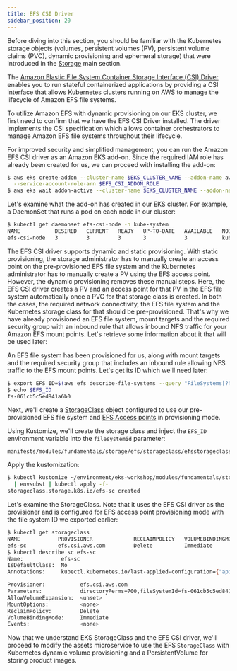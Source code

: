 ```yaml
---
title: EFS CSI Driver
sidebar_position: 20
---
```


Before diving into this section, you should be familiar with the Kubernetes storage objects (volumes, persistent volumes (PV), persistent volume claims (PVC), dynamic provisioning and ephemeral storage) that were introduced in the [Storage](../index.md) main section.

The [Amazon Elastic File System Container Storage Interface (CSI) Driver](https://github.com/kubernetes-sigs/aws-efs-csi-driver) enables you to run stateful containerized applications by providing a CSI interface that allows Kubernetes clusters running on AWS to manage the lifecycle of Amazon EFS file systems.

To utilize Amazon EFS with dynamic provisioning on our EKS cluster, we first need to confirm that we have the EFS CSI Driver installed. The driver implements the CSI specification which allows container orchestrators to manage Amazon EFS file systems throughout their lifecycle.

For improved security and simplified management, you can run the Amazon EFS CSI driver as an Amazon EKS add-on. Since the required IAM role has already been created for us, we can proceed with installing the add-on:

```bash timeout=300 wait=60
$ aws eks create-addon --cluster-name $EKS_CLUSTER_NAME --addon-name aws-efs-csi-driver \
  --service-account-role-arn $EFS_CSI_ADDON_ROLE
$ aws eks wait addon-active --cluster-name $EKS_CLUSTER_NAME --addon-name aws-efs-csi-driver
```

Let's examine what the add-on has created in our EKS cluster. For example, a DaemonSet that runs a pod on each node in our cluster:

```bash
$ kubectl get daemonset efs-csi-node -n kube-system
NAME           DESIRED   CURRENT   READY   UP-TO-DATE   AVAILABLE   NODE SELECTOR                 AGE
efs-csi-node   3         3         3       3            3           kubernetes.io/os=linux        47s
```

The EFS CSI driver supports dynamic and static provisioning. With static provisioning, the storage administrator has to manually create an access point on the pre-provisioned EFS file system and the Kubernetes administrator has to manually create a PV using the EFS access point. However, the dynamic provisioning removes these manual steps. Here, the EFS CSI driver creates a PV and an access point for that PV in the EFS file system automatically once a PVC for that storage class is created. In both the cases, the required network connectivity, the EFS file system and the Kubernetes storage class for that should be pre-provisioned. That's why we have already provisioned an EFS file system, mount targets and the required security group with an inbound rule that allows inbound NFS traffic for your Amazon EFS mount points. Let's retrieve some information about it that will be used later:

An EFS file system has been provisioned for us, along with mount targets and the required security group that includes an inbound rule allowing NFS traffic to the EFS mount points. Let's get its ID which we'll need later:

```bash
$ export EFS_ID=$(aws efs describe-file-systems --query "FileSystems[?Name=='$EKS_CLUSTER_NAME-efs-assets'] | [0].FileSystemId" --output text)
$ echo $EFS_ID
fs-061cb5c5ed841a6b0
```

Next, we'll create a [StorageClass](https://kubernetes.io/docs/concepts/storage/storage-classes/) object configured to use our pre-provisioned EFS file system and [EFS Access points](https://docs.aws.amazon.com/efs/latest/ug/efs-access-points.html) in provisioning mode.

Using Kustomize, we'll create the storage class and inject the `EFS_ID` environment variable into the `filesystemid` parameter:

```file
manifests/modules/fundamentals/storage/efs/storageclass/efsstorageclass.yaml
```

Apply the kustomization:

```bash
$ kubectl kustomize ~/environment/eks-workshop/modules/fundamentals/storage/efs/storageclass \
  | envsubst | kubectl apply -f-
storageclass.storage.k8s.io/efs-sc created
```

Let's examine the StorageClass. Note that it uses the EFS CSI driver as the provisioner and is configured for EFS access point provisioning mode with the file system ID we exported earlier:

```bash
$ kubectl get storageclass
NAME            PROVISIONER             RECLAIMPOLICY   VOLUMEBINDINGMODE      ALLOWVOLUMEEXPANSION   AGE
efs-sc          efs.csi.aws.com         Delete          Immediate              false                  8m29s
$ kubectl describe sc efs-sc
Name:            efs-sc
IsDefaultClass:  No
Annotations:     kubectl.kubernetes.io/last-applied-configuration={"apiVersion":"storage.k8s.io/v1","kind":"StorageClass","metadata":{"annotations":{},"name":"efs-sc"},"parameters":{"directoryPerms":"700","fileSystemId":"fs-061cb5c5ed841a6b0","provisioningMode":"efs-ap"},"provisioner":"efs.csi.aws.com"}

Provisioner:           efs.csi.aws.com
Parameters:            directoryPerms=700,fileSystemId=fs-061cb5c5ed841a6b0,provisioningMode=efs-ap
AllowVolumeExpansion:  <unset>
MountOptions:          <none>
ReclaimPolicy:         Delete
VolumeBindingMode:     Immediate
Events:                <none>
```

Now that we understand EKS StorageClass and the EFS CSI driver, we'll proceed to modify the assets microservice to use the EFS `StorageClass` with Kubernetes dynamic volume provisioning and a PersistentVolume for storing product images.
